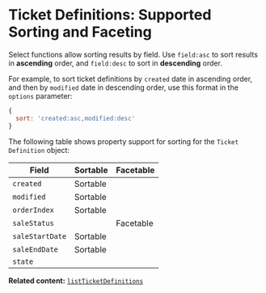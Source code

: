 # Ticket Definitions: Supported Sorting and Faceting

Select functions allow sorting results by field. Use `field:asc` to sort results in **ascending** order, and `field:desc` to sort in **descending** order.

For example, to sort ticket definitions by `created` date in ascending order, and then by `modified` date in descending order, use this format in the `options` parameter: 

```js
{
  sort: 'created:asc,modified:desc'
}  
```

The following table shows property support for sorting for the `Ticket Definition` object:


| Field           | Sortable | Facetable |
|-----------------|----------|-----------|
| `created`       | Sortable |           |
| `modified`      | Sortable |           |
| `orderIndex`    | Sortable |           |
| `saleStatus`    |          | Facetable |
| `saleStartDate` | Sortable |           |
| `saleEndDate`   | Sortable |           |
| `state`         |          |           |

__Related content:__
[`listTicketDefinitions`](/wix-events-v2/ticketdefinitions/listticketdefinitions)